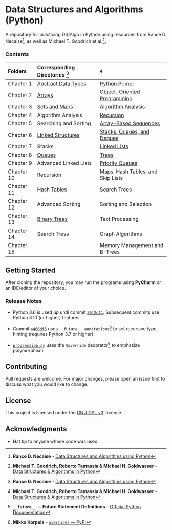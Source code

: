 # Data Structures and Algorithms (Python)

A repository for practicing DS/Algo in Python using resources from 
Rance D. Necaise<span title="Rance D. Necaise - Data Structures and Algorithms using Python">[^1]</span>,
as well as Michael T. Goodrich et al.<span title="Michael T. Goodrich, Roberto Tamassia & Michael H. Goldwasser - Data Structures & Algorithms in Python">[^2]</span>.

### Contents

| Folders    | Corresponding Directories            [^1] | [^2]                                             |
|:-----------|:------------------------------------------|:-------------------------------------------------|
| Chapter 1  | [Abstract Data Types](RDNecaise/Chapter1) | [Python Primer](Goodrich/Chapter1)               |
| Chapter 2  | [Arrays](RDNecaise/Chapter2)              | [Object-Oriented Programming](Goodrich/Chapter2) |
| Chapter 3  | [Sets and Maps](RDNecaise/Chapter3)       | [Algorithm Analysis](Goodrich/Chapter3)          |
| Chapter 4  | Algorithm Analysis                        | [Recursion](Goodrich/Chapter4)                   |
| Chapter 5  | Searching and Sorting                     | [Array-Based Sequences](Goodrich/Chapter5)       |
| Chapter 6  | [Linked Structures](RDNecaise/Chapter6)   | [Stacks, Queues, and Deques](Goodrich/Chapter6)  |
| Chapter 7  | Stacks                                    | [Linked Lists](Goodrich/Chapter7)                |
| Chapter 8  | [Queues](RDNecaise/Chapter8)              | [Trees](Goodrich/Chapter8)                       |
| Chapter 9  | Advanced Linked Lists                     | [Priority Queues](Goodrich/Chapter9)             |
| Chapter 10 | Recursion                                 | Maps, Hash Tables, and Skip Lists                |
| Chapter 11 | Hash Tables                               | Search Trees                                     |
| Chapter 12 | Advanced Sorting                          | Sorting and Selection                            |
| Chapter 13 | [Binary Trees](RDNecaise/Chapter13)       | Text Processing                                  |
| Chapter 14 | Search Tress                              | Graph Algorithms                                 |
| Chapter 15 |                                           | Memory Management and B-Trees                    |

## Getting Started

After cloning the repository, you may run the programs using **PyCharm** or an IDE/editor of your choice. 

### Release Notes

- Python 3.6 is used up until commit [`36f2d11`](https://github.com/awwalm/DSAlgoPy/commit/36f2d11). 
Subsequent commits use Python 3.10 (or higher) features.

- Commit [`4466df5`](https://github.com/awwalm/DSAlgoPy/commit/4466df5) uses 
<span title=" __future__ — Future Statement Definitions - Official Python Documentation">`__future__.annotations`[^3]</span> 
to set recursive type-hinting (requires Python 3.7 or higher).

- [`progression.py`](Goodrich/Chapter2/progression.py) uses the `@override` decorator[^4] to emphasize polymorphism.

## Contributing

Pull requests are welcome. For major changes, please open an issue first to discuss what you would like to change.

## License

This project is licensed under the [GNU GPL v3](https://choosealicense.com/licenses/gpl-3.0/) License.

## Acknowledgments

* Hat tip to anyone whose code was used

<!-- Footnotes -->

[^1]: **Rance D. Necaise** - [Data Structures and Algorithms using Python](
                            https://www.amazon.com/Data-Structures-Algorithms-Using-Python/dp/0470618299)

[^2]: **Michael T. Goodrich, Roberto Tamassia & Michael H. Goldwasser** - [Data Structures & Algorithms in Python](
                            https://www.wiley.com/en-us/Data+Structures+and+Algorithms+in+Python-p-9781118290279)

[^3]: **`__future__` — Future Statement Definitions** - [Official Python Documentation](
                            https://docs.python.org/3.11/library/__future__.html)

[^4]: **Mikko Korpela** - [`overrides` — PyPI](
                            https://pypi.org/project/overrides/)
